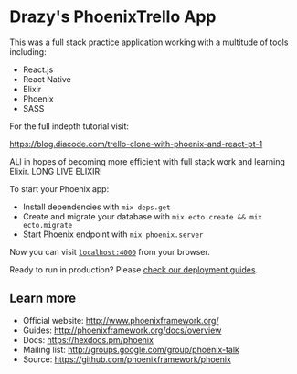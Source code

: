# Drazy's PhoenixTrello App

This was a full stack practice application working with a multitude of tools including:

  * React.js
  * React Native
  * Elixir
  * Phoenix
  * SASS

For the full indepth tutorial visit:

https://blog.diacode.com/trello-clone-with-phoenix-and-react-pt-1

ALl in hopes of becoming more efficient with full stack work and learning Elixir. LONG LIVE ELIXIR!

To start your Phoenix app:

  * Install dependencies with `mix deps.get`
  * Create and migrate your database with `mix ecto.create && mix ecto.migrate`
  * Start Phoenix endpoint with `mix phoenix.server`

Now you can visit [`localhost:4000`](http://localhost:4000) from your browser.

Ready to run in production? Please [check our deployment guides](http://www.phoenixframework.org/docs/deployment).

## Learn more

  * Official website: http://www.phoenixframework.org/
  * Guides: http://phoenixframework.org/docs/overview
  * Docs: https://hexdocs.pm/phoenix
  * Mailing list: http://groups.google.com/group/phoenix-talk
  * Source: https://github.com/phoenixframework/phoenix

